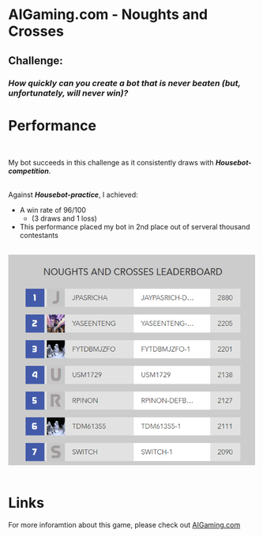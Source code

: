 # AIGaming.com - Noughts and Crosses
## Challenge:
### _How quickly can you create a bot that is never beaten (but, unfortunately, will never win)?_


# Performance

<br/>

My bot succeeds in this challenge as it consistently draws with ***Housebot-competition***.
<br/>
<br/>


Against ***Housebot-practice***, I achieved:
* A win rate of 96/100
  * (3 draws and 1 loss)
* This performance placed my bot in 2nd place out of serveral thousand contestants

<br/>


<img src  = "images/xobot_leader.png" width = 500>


<br/>
<br/>


# Links
For more inforamtion about this game, please check out [AIGaming.com](https://www.aigaming.com/GameInfo/GameTypes?type=53)
